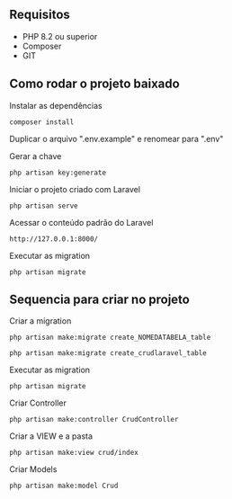 ## Requisitos

* PHP 8.2 ou superior
* Composer
* GIT

## Como rodar o projeto baixado
Instalar as dependências
```
composer install
```

Duplicar o arquivo ".env.example" e renomear para ".env"

Gerar a chave
```
php artisan key:generate
```

Iniciar o projeto criado com Laravel
```
php artisan serve
```

Acessar o conteúdo padrão do Laravel
```
http://127.0.0.1:8000/
```
Executar as migration
```
php artisan migrate
```

## Sequencia para criar no projeto

Criar a migration
```
php artisan make:migrate create_NOMEDATABELA_table
```
```
php artisan make:migrate create_crudlaravel_table
```
Executar as migration
```
php artisan migrate
```

Criar Controller
```
php artisan make:controller CrudController
```

Criar a VIEW e a pasta
```
php artisan make:view crud/index
```

Criar Models
```
php artisan make:model Crud
```